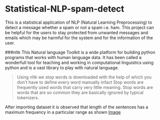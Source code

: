 # Statistical-NLP-spam-detect
This is a statistical application of NLP (Natural Learning Preprocessing) to detect a message whether a spam or not a spam i.e. ham. This project can be helpful for the users to stay protected from unwanted messages and emails which may be harmful for the system and for the information of the user.

###nltk
This Natural language Toolkit is a wide platform for building python programs that works with human language data. It has been called a wonderfull tool for teaching and working in computational linguistics using python and is a vast library to play with natural language.

> Using nltk we stop words is downloaded with the help of which you don't have to define every word manually infact Stop words are frequently used words that carry very little meaning. Stop words are words that are so common they are basically ignored by typical tokenizers.

After importing dataset it is observed that length of the sentences has a maximum frequency in a particular range as shown 
[Image](words-length.png)

